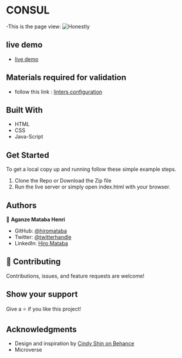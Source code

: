 
# CONSUL

 
 -This is the  page view:
![Honestly](https://user-images.githubusercontent.com/57562869/123866309-2c9a5680-d92d-11eb-951b-a59b46b3d985.png)


## live demo
- [live demo](https://moise10r.github.io/Capstone_Project_Module_One)
## Materials required for validation

- follow this link :
  [linters configuration](https://github.com/microverseinc/linters-config/tree/master/html-css-js)

## Built With

- HTML
- CSS
- Java-Script


## Get Started

To get a local copy up and running follow these simple example steps.

1. Clone the Repo or Download the Zip file
2. Run the live server or simply open index.html with your browser.

## Authors

👤 **Aganze Mataba Henri**

- GitHub: [@hiromataba](https://github.com/hiromataba)
- Twitter: [@twitterhandle](https://twitter.com/MatabaHiro)
- LinkedIn: [Hiro Mataba](https://www.linkedin.com/in/hiro-mataba-1bb910209/)

## 🤝 Contributing

Contributions, issues, and feature requests are welcome!


## Show your support

Give a ⭐️ if you like this project!

## Acknowledgments

- Design and inspiration by [Cindy Shin on Behance](https://www.behance.net/gallery/29845175/CC-Global-Summit-2015)
- Microverse

